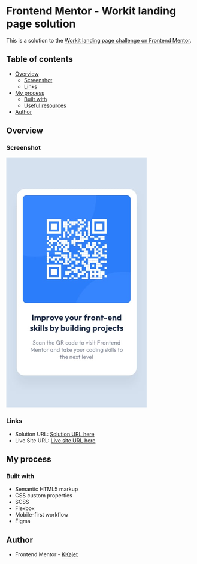# Frontend Mentor - Workit landing page solution

This is a solution to the [Workit landing page challenge on Frontend Mentor](https://www.frontendmentor.io/challenges/workit-landing-page-2fYnyle5lu).

## Table of contents

- [Overview](#overview)
  - [Screenshot](#screenshot)
  - [Links](#links)
- [My process](#my-process)
  - [Built with](#built-with)
  - [Useful resources](#useful-resources)
- [Author](#author)

## Overview

### Screenshot

![](./design/mobile-design.jpg)

### Links

- Solution URL: [Solution URL here](https://github.com/KKajet/frontend-mentor/tree/main/fm-qr-code)
- Live Site URL: [Live site URL here](https://frontend-mentor-kkajets-projects.vercel.app/fm-qr-code/index.html)

## My process

### Built with

- Semantic HTML5 markup
- CSS custom properties
- SCSS
- Flexbox
- Mobile-first workflow
- Figma

## Author

- Frontend Mentor - [KKajet](https://www.frontendmentor.io/profile/KKajet)
